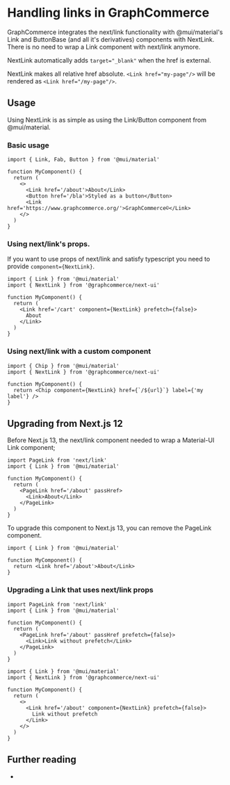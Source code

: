 # Handling links in GraphCommerce

GraphCommerce integrates the next/link functionality with @mui/material's Link
and ButtonBase (and all it's derivatives) components with NextLink. There is no
need to wrap a Link component with next/link anymore.

NextLink automatically adds `target="_blank"` when the href is external.

NextLink makes all relative href absolute. `<Link href="my-page"/>` will be
rendered as `<Link href="/my-page"/>`.

## Usage

Using NextLink is as simple as using the Link/Button component from
@mui/material.

### Basic usage

```tsx
import { Link, Fab, Button } from '@mui/material'

function MyComponent() {
  return (
    <>
      <Link href='/about'>About</Link>
      <Button href='/bla'>Styled as a button</Button>
      <Link href='https://www.graphcommerce.org/'>GraphCommerce©</Link>
    </>
  )
}
```

### Using next/link's props.

If you want to use props of next/link and satisfy typescript you need to provide
`component={NextLink}`.

```tsx
import { Link } from '@mui/material'
import { NextLink } from '@graphcommerce/next-ui'

function MyComponent() {
  return (
    <Link href='/cart' component={NextLink} prefetch={false}>
      About
    </Link>
  )
}
```

### Using next/link with a custom component

```tsx
import { Chip } from '@mui/material'
import { NextLink } from '@graphcommerce/next-ui'

function MyComponent() {
  return <Chip component={NextLink} href={`/${url}`} label={'my label'} />
}
```

## Upgrading from Next.js 12

Before Next.js 13, the next/link component needed to wrap a Material-UI Link
component;

```tsx
import PageLink from 'next/link'
import { Link } from '@mui/material'

function MyComponent() {
  return (
    <PageLink href='/about' passHref>
      <Link>About</Link>
    </PageLink>
  )
}
```

To upgrade this component to Next.js 13, you can remove the PageLink component.

```tsx
import { Link } from '@mui/material'

function MyComponent() {
  return <Link href='/about'>About</Link>
}
```

### Upgrading a Link that uses next/link props

```tsx
import PageLink from 'next/link'
import { Link } from '@mui/material'

function MyComponent() {
  return (
    <PageLink href='/about' passHref prefetch={false}>
      <Link>Link without prefetch</Link>
    </PageLink>
  )
}
```

```tsx
import { Link } from '@mui/material'
import { NextLink } from '@graphcommerce/next-ui'

function MyComponent() {
  return (
    <>
      <Link href='/about' component={NextLink} prefetch={false}>
        Link without prefetch
      </Link>
    </>
  )
}
```

## Further reading

-
